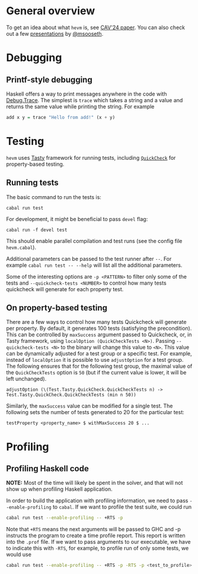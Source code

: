 # General overview

To get an idea about what `hevm` is, see [CAV'24 paper](https://link.springer.com/content/pdf/10.1007/978-3-031-65627-9_22.pdf?pdf=inline%20link).
You can also check out a few [presentations](https://github.com/msooseth/hevm-presentation) by [@msooseth](https://github.com/msooseth).

# Debugging

## Printf-style debugging

Haskell offers a way to print messages anywhere in the code with [Debug.Trace](https://hackage.haskell.org/package/base-4.20.0.1/docs/Debug-Trace.html).
The simplest is `trace` which takes a string and a value and returns the same value while printing the string.
For example
```haskell
add x y = trace "Hello from add!" (x + y)
```

# Testing

`hevm` uses [Tasty](https://hackage.haskell.org/package/tasty-1.5/docs/Test-Tasty.html) framework for running tests, including [`QuickCheck`](https://hackage.haskell.org/package/tasty-quickcheck-0.11/docs/Test-Tasty-QuickCheck.html) for property-based testing.


## Running tests

The basic command to run the tests is:
```
cabal run test
```

For development, it might be beneficial to pass `devel` flag:
```
cabal run -f devel test
```

This should enable parallel compilation and test runs (see the config file `hevm.cabal`).

Additional parameters can be passed to the test runner after `--`. For example `cabal run test -- --help` will list all the additional parameters.

Some of the interesting options are `-p <PATTERN>` to filter only some of the tests and `--quickcheck-tests <NUMBER>` to control how many tests quickcheck will generate for each property test.

## On property-based testing

There are a few ways to control how many tests Quickcheck will generate per property.
By default, it generates 100 tests (satisfying the precondition).
This can be controlled by `maxSuccess` argument passed to Quickcheck, or, in Tasty framework, using `localOption (QuickCheckTests <N>)`.
Passing `--quickcheck-tests <N>` to the binary will change this value to `<N>`.
This value can be dynamically adjusted for a test group or a specific test.
For example, instead of `localOption` it is possible to use `adjustOption` for a test group.
The following ensures that for the following test group, the maximal value of the `QuickCheckTests` option is `50` (but if the current value is lower, it will be left unchanged).
```
adjustOption (\(Test.Tasty.QuickCheck.QuickCheckTests n) -> Test.Tasty.QuickCheck.QuickCheckTests (min n 50))
```

Similarly, the `maxSuccess` value can be modified for a single test. The following sets the number of tests generated to 20 for the particular test:
```
testProperty <property_name> $ withMaxSuccess 20 $ ...
```

# Profiling

## Profiling Haskell code

**NOTE:** Most of the time will likely be spent in the solver, and that will not show up when profiling Haskell application.

In order to build the application with profiling information, we need to pass `--enable-profiling` to `cabal`.
If we want to profile the test suite, we could run
```bash
cabal run test --enable-profiling -- +RTS -p
```
Note that `+RTS` means the next arguments will be passed to GHC and -p instructs the program to create a time profile report.
This report is written into the `.prof` file.
If we want to pass arguments to our executable, we have to indicate this with `-RTS`, for example, to profile run of only some tests, we would use

```bash
cabal run test --enable-profiling -- +RTS -p -RTS -p <test_to_profile>
```

